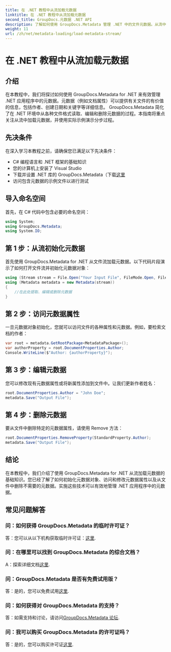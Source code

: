```yaml
---
title: 在 .NET 教程中从流加载元数据
linktitle: 在 .NET 教程中从流加载元数据
second_title: GroupDocs.元数据 .NET API
description: 了解如何使用 GroupDocs.Metadata 管理 .NET 中的文件元数据。从流中加载、编辑和删除元数据的分步指南。
weight: 11
url: /zh/net/metadata-loading/load-metadata-stream/
---
```


# 在 .NET 教程中从流加载元数据

## 介绍
在本教程中，我们将探讨如何使用 GroupDocs.Metadata for .NET 来有效管理 .NET 应用程序中的元数据。元数据（例如文档属性）可以提供有关文件的有价值的信息，包括作者、创建日期和关键字等详细信息。 GroupDocs.Metadata 简化了在 .NET 环境中从各种文件格式读取、编辑和删除元数据的过程。本指南将重点关注从流中加载元数据，并使用实际示例演示分步过程。
## 先决条件
在深入学习本教程之前，请确保您已满足以下先决条件：
- C# 编程语言和 .NET 框架的基础知识
- 您的计算机上安装了 Visual Studio
- 下载并设置 .NET 库的 GroupDocs.Metadata（下载[这里](https://releases.groupdocs.com/metadata/net/）)
- 访问包含元数据的示例文件以进行测试

## 导入命名空间
首先，在 C# 代码中包含必要的命名空间：
```csharp
using System;
using GroupDocs.Metadata;
using System.IO;
```
## 第 1 步：从流初始化元数据
首先使用 GroupDocs.Metadata for .NET 从文件流加载元数据。以下代码片段演示了如何打开文件流并初始化元数据对象：

```csharp
using (Stream stream = File.Open("Your Input File", FileMode.Open, FileAccess.ReadWrite))
using (Metadata metadata = new Metadata(stream))
{
    //在此处提取、编辑或删除元数据
}
```
## 第 2 步：访问元数据属性
一旦元数据对象初始化，您就可以访问文件的各种属性和元数据。例如，要检索文档的作者：

```csharp
var root = metadata.GetRootPackage<MetadataPackage>();
var authorProperty = root.DocumentProperties.Author;
Console.WriteLine($"Author: {authorProperty}");
```
## 第 3 步：编辑元数据
您可以修改现有元数据属性或将新属性添加到文件中。让我们更新作者姓名：

```csharp
root.DocumentProperties.Author = "John Doe";
metadata.Save("Output File");
```
## 第 4 步：删除元数据
要从文件中删除特定的元数据属性，请使用 Remove 方法：

```csharp
root.DocumentProperties.RemoveProperty(StandardProperty.Author);
metadata.Save("Output File");
```

## 结论
在本教程中，我们介绍了使用 GroupDocs.Metadata for .NET 从流加载元数据的基础知识。您已经了解了如何初始化元数据对象、访问和修改元数据属性以及从文件中删除不需要的元数据。实施这些技术可以有效地管理 .NET 应用程序中的元数据。

## 常见问题解答
### 问：如何获得 GroupDocs.Metadata 的临时许可证？
答：您可以从以下机构获取临时许可证：[这里](https://purchase.groupdocs.com/temporary-license/).
### 问：在哪里可以找到 GroupDocs.Metadata 的综合文档？
 A：探索详细文档[这里](https://tutorials.groupdocs.com/metadata/net/).
### 问：GroupDocs.Metadata 是否有免费试用版？
答：是的，您可以免费试用[这里](https://releases.groupdocs.com/).
### 问：如何获得对 GroupDocs.Metadata 的支持？
答：如需支持和讨论，请访问[GroupDocs.Metadata 论坛](https://forum.groupdocs.com/c/metadata/14).
### 问：我可以购买 GroupDocs.Metadata 的许可证吗？
答：是的，您可以购买许可证[这里](https://purchase.groupdocs.com/buy).